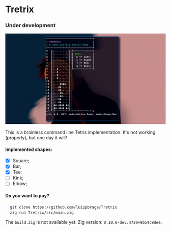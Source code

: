 # Tretrix

### Under development 

![](./screenshot/tretrix2610.png)

This is a brainless command line Tetris implementation.
It's not working (properly), but one day it will!

#### Implemented shapes:
 - [X] Square;
 - [X] Bar;
 - [X] Tee;
 - [ ] Kink;
 - [ ] Elbow;

#### Do you want to pay? 
```bash 
  git clone https://github.com/luizpbraga/Tretrix
  zig run Tretrix/src/main.zig 
```
The `build.zig` is not available yet.
Zig version: `0.10.0-dev.4720+9b54c9dee`.
